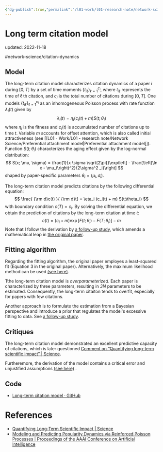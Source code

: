 ```yaml
---
{"dg-publish":true,"permalink":"/l01-work/l01-research-note/network-science/long-term-citation-model/","dgPassFrontmatter":true}
---
```



# Long term citation model
updated: 2022-11-18

#network-science/citation-dynamics 


## Model

The long-term citation model characterizes citation dynamics of a paper $i$ during $[0, T]$ by a set of time moments $\{t_{i\ell}\}_{\ell=1} ^{c_i}$, where $t_{i\ell}$ represents the time of $\ell$ th citation, and $c_i$ is the total number of citations during $[0, T]$. One models $\{t_{i\ell}\}_{\ell=1} ^{c_i}$ as an inhomogeneous Poisson process with rate function $\lambda_i(t)$ given by 
$$
\lambda_i (t) = \eta_i (c_i(t) + m)S(t;\theta_i) 
$$ 
where $\eta_i$ is the fitness and $c_i(t)$ is accumulated number of citations up to time $t$. Variable $m$ accounts for offset attention, which is also called initial attractiveness (see [[L01 - Work/L01 - research note/Network Science/Preferential attachment model\|Preferential attachment model]]). Function $S(t;\theta_i)$ characterizes the aging effect given by the log-normal distribution: 
$$
S(x; \mu, \sigma) = \frac{1}{x \sigma \sqrt{2\pi}}\exp\left[ - \frac{\left(\ln x - \mu_i\right)^2}{2\sigma^2 _i}\right]
$$
shaped by paper-specific parameters $\theta_i = (\mu_i, \sigma_i)$.

The long-term citation model predicts citations by the following differential equation:
$$
\frac{ {\rm d}c(t) }{ {\rm d}t} = \eta_i (c_i(t) + m) S(t;\theta_i) 
$$
with boundary condition $c(T) = c_i$.  By solving the differential equation, we obtain the prediction of citations by the long-term citation at time $t$:
$$
c(t) = (c_i + m)\exp\left[F(t;\theta_i) - F(T;\theta_i) \right] - m
$$
Note that I follow the derivation by [a follow-up study](https://ojs.aaai.org/index.php/AAAI/article/view/8739), which amends a mathematical leap in [the original paper](https://www.science.org/doi/abs/10.1126/science.1237825).

## Fitting algorithm 

Regarding the fitting algorithm, the original paper employes a least-squared fit (Equation 3 in the original paper). Alternatively, the maximum likelihood method can be used  [(see here)](https://drive.google.com/file/d/1BRfXVSbMV4SZy24PsP21KPidWnyppVCl/view?usp=sharing). 

Tthe long-term citation model is *overparameterized*. Each paper is characterized by three parameters, resulting in *3N* parameters to be estimated. Consequently, the long-term citaiton tends to overfit, especially for papers with few citations. 

Another approach is to formulate the estimation from a Bayesian perspective and introduce a prior that regulates the model's excessive fitting to data. See [a follow-up study](https://ojs.aaai.org/index.php/AAAI/article/view/8739).

##  Critiques
The long-term citation model demonstrated an excellent predictive capacity of citations, which is later questioned [Comment on “Quantifying long-term scientific impact” | Science](https://www.science.org/doi/10.1126/science.1248770). 

Furtheremore, the derivation of the model contains a critical error and unjustified assumptions [(see here)](https://drive.google.com/file/d/1BRfXVSbMV4SZy24PsP21KPidWnyppVCl/view?usp=sharing)  .

## Code
- [Long-term citation model · GitHub](https://gist.github.com/skojaku/8494552b3012d047f6555b5f322e3eaf)


# References
- [Quantifying Long-Term Scientific Impact | Science](https://www.science.org/doi/abs/10.1126/science.1237825) 
- [Modeling and Predicting Popularity Dynamics via Reinforced Poisson Processes | Proceedings of the AAAI Conference on Artificial Intelligence](https://ojs.aaai.org/index.php/AAAI/article/view/8739)
 